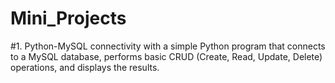# Mini_Projects
#1. Python-MySQL connectivity with a simple Python program that connects to a MySQL database, performs basic CRUD (Create, Read, Update, Delete) operations, and displays the results.
